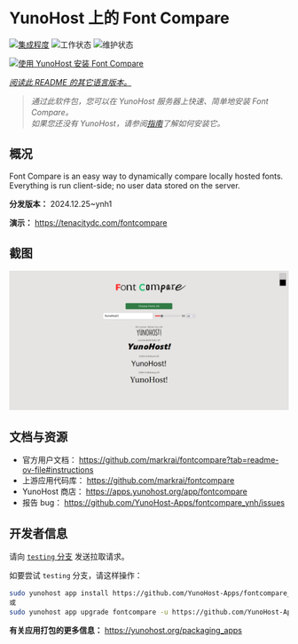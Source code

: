 <!--
注意：此 README 由 <https://github.com/YunoHost/apps/tree/master/tools/readme_generator> 自动生成
请勿手动编辑。
-->

# YunoHost 上的 Font Compare

[![集成程度](https://apps.yunohost.org/badge/integration/fontcompare)](https://ci-apps.yunohost.org/ci/apps/fontcompare/)
![工作状态](https://apps.yunohost.org/badge/state/fontcompare)
![维护状态](https://apps.yunohost.org/badge/maintained/fontcompare)

[![使用 YunoHost 安装 Font Compare](https://install-app.yunohost.org/install-with-yunohost.svg)](https://install-app.yunohost.org/?app=fontcompare)

*[阅读此 README 的其它语言版本。](./ALL_README.md)*

> *通过此软件包，您可以在 YunoHost 服务器上快速、简单地安装 Font Compare。*  
> *如果您还没有 YunoHost，请参阅[指南](https://yunohost.org/install)了解如何安装它。*

## 概况

Font Compare is an easy way to dynamically compare locally hosted fonts. Everything is run client-side; no user data stored on the server. 


**分发版本：** 2024.12.25~ynh1

**演示：** <https://tenacitydc.com/fontcompare>

## 截图

![Font Compare 的截图](./doc/screenshots/Fontcompare.png)

## 文档与资源

- 官方用户文档： <https://github.com/markrai/fontcompare?tab=readme-ov-file#instructions>
- 上游应用代码库： <https://github.com/markrai/fontcompare>
- YunoHost 商店： <https://apps.yunohost.org/app/fontcompare>
- 报告 bug： <https://github.com/YunoHost-Apps/fontcompare_ynh/issues>

## 开发者信息

请向 [`testing` 分支](https://github.com/YunoHost-Apps/fontcompare_ynh/tree/testing) 发送拉取请求。

如要尝试 `testing` 分支，请这样操作：

```bash
sudo yunohost app install https://github.com/YunoHost-Apps/fontcompare_ynh/tree/testing --debug
或
sudo yunohost app upgrade fontcompare -u https://github.com/YunoHost-Apps/fontcompare_ynh/tree/testing --debug
```

**有关应用打包的更多信息：** <https://yunohost.org/packaging_apps>
